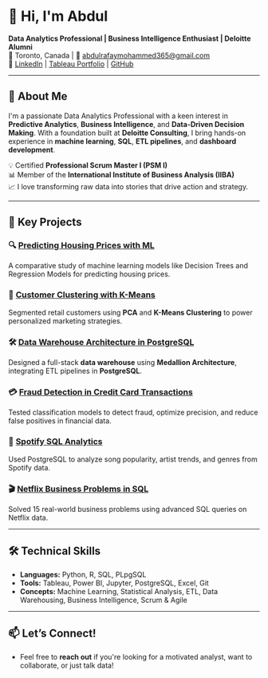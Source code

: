 # 👋 Hi, I'm Abdul

**Data Analytics Professional | Business Intelligence Enthusiast | Deloitte Alumni**  
📍 Toronto, Canada | 📧 abdulrafaymohammed365@gmail.com  
🔗 [LinkedIn](https://www.linkedin.com/in/abdulrafaymohammed365) | [Tableau Portfolio](https://public.tableau.com/app/profile/abdul.rafay.mohammed2129/vizzes) | [GitHub](https://github.com/AbdulRafay365)

---

## 🚀 About Me

I'm a passionate Data Analytics Professional with a keen interest in **Predictive Analytics**, **Business Intelligence**, and **Data-Driven Decision Making**. With a foundation built at **Deloitte Consulting**, I bring hands-on experience in **machine learning**, **SQL**, **ETL pipelines**, and **dashboard development**.

💡 Certified **Professional Scrum Master I (PSM I)**  
📊 Member of the **International Institute of Business Analysis (IIBA)**  
📈 I love transforming raw data into stories that drive action and strategy.

---

## 🧠 Key Projects

### 🔍 [Predicting Housing Prices with ML](https://github.com/AbdulRafay365/Predicting-Housing-Prices-with-ML)
A comparative study of machine learning models like Decision Trees and Regression Models for predicting housing prices.

### 👥 [Customer Clustering with K-Means](https://github.com/AbdulRafay365/Customer-Clustering-with-K-Means)
Segmented retail customers using **PCA** and **K-Means Clustering** to power personalized marketing strategies.

### 🛠️ [Data Warehouse Architecture in PostgreSQL](https://github.com/AbdulRafay365/Data-Warehouse-Architecture-and-ETL-in-PostgreSQL)
Designed a full-stack **data warehouse** using **Medallion Architecture**, integrating ETL pipelines in **PostgreSQL**.

### 💳 [Fraud Detection in Credit Card Transactions](https://github.com/AbdulRafay365/Fraud-Detection-in-Credit-Card-Transactions)
Tested classification models to detect fraud, optimize precision, and reduce false positives in financial data.

### 🎵 [Spotify SQL Analytics](https://github.com/AbdulRafay365/SpotifySQL)
Used PostgreSQL to analyze song popularity, artist trends, and genres from Spotify data.

### 🎬 [Netflix Business Problems in SQL](https://github.com/AbdulRafay365/NetflixSQL)
Solved 15 real-world business problems using advanced SQL queries on Netflix data.

---

## 🛠️ Technical Skills

- **Languages:** Python, R, SQL, PLpgSQL  
- **Tools:** Tableau, Power BI, Jupyter, PostgreSQL, Excel, Git  
- **Concepts:** Machine Learning, Statistical Analysis, ETL, Data Warehousing, Business Intelligence, Scrum & Agile  

---

## 📫 Let’s Connect!

- Feel free to **reach out** if you're looking for a motivated analyst, want to collaborate, or just talk data!
